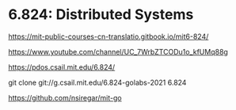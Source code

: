 # 6.824: Distributed Systems


https://mit-public-courses-cn-translatio.gitbook.io/mit6-824/

https://www.youtube.com/channel/UC_7WrbZTCODu1o_kfUMq88g

https://pdos.csail.mit.edu/6.824/

git clone git://g.csail.mit.edu/6.824-golabs-2021 6.824


https://github.com/nsiregar/mit-go